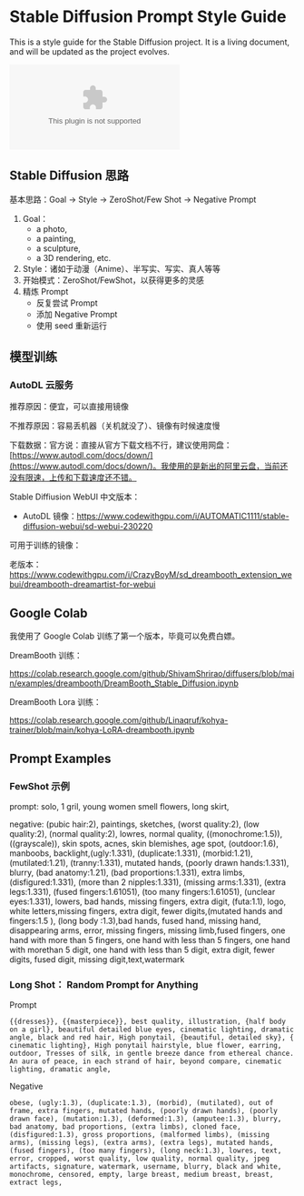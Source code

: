 # Stable Diffusion Prompt Style Guide

This is a style guide for the Stable Diffusion project. It is a living document, and will be updated as the project evolves.

![](styles.csv)

## Stable Diffusion 思路

基本思路：Goal -> Style -> ZeroShot/Few Shot -> Negative Prompt

1. Goal：
	- a photo,
	- a painting,
	- a sculpture,
	- a 3D rendering, etc. 
2. Style：诸如于动漫（Anime）、半写实、写实、真人等等
3. 开始模式：ZeroShot/FewShot，以获得更多的灵感
4. 精炼 Prompt
     - 反复尝试 Prompt
     - 添加 Negative Prompt
     - 使用 seed 重新运行 

## 模型训练

### AutoDL 云服务

推荐原因：便宜，可以直接用镜像

不推荐原因：容易丢机器（关机就没了）、镜像有时候速度慢

下载数据：官方说：直接从官方下载文档不行，建议使用网盘：[https://www.autodl.com/docs/down/](https://www.autodl.com/docs/down/)。我使用的是新出的阿里云盘，当前还没有限速，上传和下载速度还不错。

Stable Diffiusion WebUI 中文版本：

- AutoDL 镜像：https://www.codewithgpu.com/i/AUTOMATIC1111/stable-diffusion-webui/sd-webui-230220

可用于训练的镜像：

老版本：https://www.codewithgpu.com/i/CrazyBoyM/sd_dreambooth_extension_webui/dreambooth-dreamartist-for-webui


## Google Colab

我使用了 Google Colab 训练了第一个版本，毕竟可以免费白嫖。

DreamBooth 训练：

https://colab.research.google.com/github/ShivamShrirao/diffusers/blob/main/examples/dreambooth/DreamBooth_Stable_Diffusion.ipynb

DreamBooth Lora 训练：

https://colab.research.google.com/github/Linaqruf/kohya-trainer/blob/main/kohya-LoRA-dreambooth.ipynb

## Prompt Examples

### FewShot 示例

prompt: solo, 1 gril, young women smell flowers, long skirt,

negative: (pubic hair:2), paintings, sketches, (worst quality:2), (low quality:2), (normal quality:2), lowres, normal quality, ((monochrome:1.5)), ((grayscale)), skin spots, acnes, skin blemishes, age spot, (outdoor:1.6), manboobs, backlight,(ugly:1.331), (duplicate:1.331), (morbid:1.21), (mutilated:1.21), (tranny:1.331), mutated hands, (poorly drawn hands:1.331), blurry, (bad anatomy:1.21), (bad proportions:1.331), extra limbs, (disfigured:1.331), (more than 2 nipples:1.331), (missing arms:1.331), (extra legs:1.331), (fused fingers:1.61051), (too many fingers:1.61051), (unclear eyes:1.331), lowers, bad hands, missing fingers, extra digit, (futa:1.1), logo, white letters,missing fingers, extra digit, fewer digits,(mutated hands and fingers:1.5 ), (long body :1.3),bad hands, fused hand, missing hand, disappearing arms, error, missing fingers, missing limb,fused fingers, one hand with more than 5 fingers, one hand with less than 5 fingers, one hand with morethan 5 digit, one hand with less than 5 digit, extra digit, fewer digits, fused digit, missing digit,text,watermark

### Long Shot： Random Prompt for Anything

Prompt

```
{{dresses}}, {{masterpiece}}, best quality, illustration, {half body on a girl}, beautiful detailed blue eyes, cinematic lighting, dramatic angle, black and red hair, High ponytail, {beautiful, detailed sky}, { cinematic lighting}, High ponytail hairstyle, blue flower, earring, outdoor, Tresses of silk, in gentle breeze dance from ethereal chance. An aura of peace, in each strand of hair, beyond compare, cinematic lighting, dramatic angle,
```

Negative


```
obese, (ugly:1.3), (duplicate:1.3), (morbid), (mutilated), out of frame, extra fingers, mutated hands, (poorly drawn hands), (poorly drawn face), (mutation:1.3), (deformed:1.3), (amputee:1.3), blurry, bad anatomy, bad proportions, (extra limbs), cloned face, (disfigured:1.3), gross proportions, (malformed limbs), (missing arms), (missing legs), (extra arms), (extra legs), mutated hands, (fused fingers), (too many fingers), (long neck:1.3), lowres, text, error, cropped, worst quality, low quality, normal quality, jpeg artifacts, signature, watermark, username, blurry, black and white, monochrome, censored, empty, large breast, medium breast, breast, extract legs, 
```
